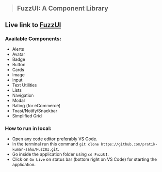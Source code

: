 > ## FuzzUI: A Component Library

## Live link to [FuzzUI](https://fuzz-ui.netlify.app/)

### Available Components:

- Alerts
- Avatar
- Badge
- Button
- Cards
- Image
- Input
- Text Utilities
- Lists
- Navigation
- Modal
- Rating (for eCommerce)
- Toast/Notify/Snackbar
- Simplified Grid

### How to run in local:

- Open any code editor preferably VS Code.
- In the terminal run this command `git clone https://github.com/pratik-kumar-sahu/FuzzUI.git`.
- Go inside the application folder using `cd FuzzUI`.
- Click on `Go Live` on status bar (bottom right on VS Code) for starting the application.
